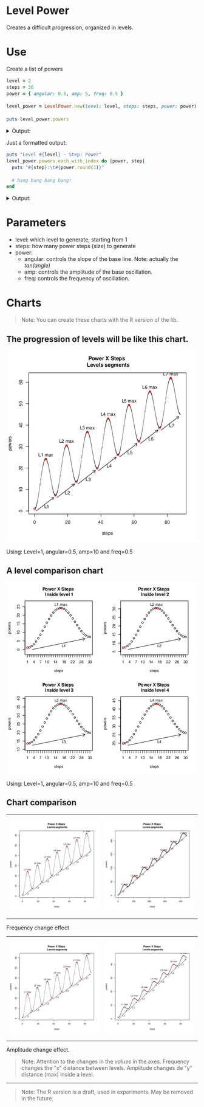 # Level Power

Creates a difficult progression, organized in levels.

# Use

Create a list of powers

```ruby
level = 2
steps = 30
power = { angular: 0.5, amp: 5, freq: 0.5 }

level_power = LevelPower.new(level: level, steps: steps, power: power)

puts level_power.powers
```

<details>
  <summary>Output: </summary>

```
7.283185307179586
7.391767582316637
7.718866714025351
8.259340412254007
8.998720894509198
9.913847197374924
10.973877421752462
12.14163667184689
13.375241776498237
14.629931784738904
15.860024234137871
17.020911693617677
18.07101132224272
18.973582238904722
19.698331275129515
20.22273693190209
20.533033677243676
20.624813566013604
20.503218888263586
20.182717426487034
19.686470144099953
19.04531894020105
18.29643871058526
17.481712626412563
16.64590163865053
15.834688209730196
15.092679770729028
14.461459162582626
13.977767266399262
13.671897250653107
13.566370614359172
```

</details>

Just a formatted output:

```ruby
puts "Level #{level} - Step: Power"
level_power.powers.each_with_index do |power, step|
  puts "#{step}:\t#{power.round(1)}"

  # bang bang bang bang!
end
```

<details>
  <summary>Output: </summary>
 
 ```
 Level 2
Step: 	Power
0:	7.3
1:	7.4
2:	7.7
3:	8.3
4:	9.0
5:	9.9
6:	11.0
7:	12.1
8:	13.4
9:	14.6
10:	15.9
11:	17.0
12:	18.1
13:	19.0
14:	19.7
15:	20.2
16:	20.5
17:	20.6
18:	20.5
19:	20.2
20:	19.7
21:	19.0
22:	18.3
23:	17.5
24:	16.6
25:	15.8
26:	15.1
27:	14.5
28:	14.0
29:	13.7
30:	13.6
 ```
 
</details>
 
# Parameters

* level: which level to generate, starting from 1 
* steps: how many power steps (size) to generate
* power:
	* angular: controls the slope of the base line. Note: actually the *tan(angle)*
	* amp: controls the amplitude of the base oscillation.
	* freq: controls the frequency of oscillation.  
 
# Charts

> Note: You can create these charts with the R version of the lib.

## The progression of levels will be like this chart.

![](docs/images/progression.png)

Using: Level=1, angular=0.5, amp=10 and freq=0.5

## A level comparison chart

![](docs/images/levels.png)

Using: Level=1, angular=0.5, amp=10 and freq=0.5

## Chart comparison

<table>
<tr>
<td>

![](docs/images/progression.png)

</td>

<td>

![](docs/images/freq.png)

</td>

</tr>
</table>

Frequency change effect


<table>
<tr>
<td>

![](docs/images/progression.png)

</td>

<td>

 ![](docs/images/amp.png)

</td>

</tr>
</table>

Amplitude change effect.

> Note: Attention to the changes in the *values* in the axes. Frequency changes the "x" distance between levels. Amplitude changes de "y" distance (max) inside a level.

---

> Note: The R version is a draft, used in experiments. May be removed in the future. 

